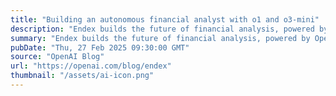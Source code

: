 ```yaml
---
title: "Building an autonomous financial analyst with o1 and o3-mini"
description: "Endex builds the future of financial analysis, powered by OpenAI’s reasoning models."
summary: "Endex builds the future of financial analysis, powered by OpenAI’s reasoning models."
pubDate: "Thu, 27 Feb 2025 09:30:00 GMT"
source: "OpenAI Blog"
url: "https://openai.com/blog/endex"
thumbnail: "/assets/ai-icon.png"
---
```


